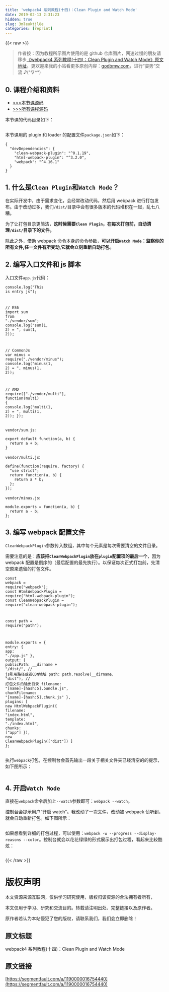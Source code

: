 ```yaml
---
title: 'webpack4 系列教程(十四)：Clean Plugin and Watch Mode' 
date: 2019-02-13 2:31:23
hidden: true
slug: 3mleuktjl8e
categories: [reprint]
---
```


{{< raw >}}

                    
<blockquote>作者按：因为教程所示图片使用的是 github 仓库图片，网速过慢的朋友请移步<a href="https://godbmw.com/passage/73" rel="nofollow noreferrer" target="_blank">《webpack4 系列教程(十四)：Clean Plugin and Watch Mode》原文地址</a>。更欢迎来我的小站看更多原创内容：<a href="https://godbmw.com/" rel="nofollow noreferrer" target="_blank">godbmw.com</a>，进行“姿势”交流 ♪(^∇^*)</blockquote>
<h2 id="articleHeader0">0. 课程介绍和资料</h2>
<ul>
<li><a href="https://github.com/dongyuanxin/webpack-demos/tree/master/demo14" rel="nofollow noreferrer" target="_blank">&gt;&gt;&gt;本节课源码</a></li>
<li><a href="https://github.com/dongyuanxin/webpack-demos" rel="nofollow noreferrer" target="_blank">&gt;&gt;&gt;所有课程源码</a></li>
</ul>
<p>本节课的代码目录如下：</p>
<p><span class="img-wrap"><img data-src="/img/remote/1460000016754443" src="https://static.alili.tech/img/remote/1460000016754443" alt="" title="" style="cursor: pointer; display: inline;"></span></p>
<p>本节课用的 plugin 和 loader 的配置文件<code>package.json</code>如下：</p>
<div class="widget-codetool" style="display:none;">
      <div class="widget-codetool--inner">
      <span class="selectCode code-tool" data-toggle="tooltip" data-placement="top" title="" data-original-title="全选"></span>
      <span type="button" class="copyCode code-tool" data-toggle="tooltip" data-placement="top" data-clipboard-text="{
  &quot;devDependencies&quot;: {
    &quot;clean-webpack-plugin&quot;: &quot;^0.1.19&quot;,
    &quot;html-webpack-plugin&quot;: &quot;^3.2.0&quot;,
    &quot;webpack&quot;: &quot;^4.16.1&quot;
  }
}" title="" data-original-title="复制"></span>
      <span type="button" class="saveToNote code-tool" data-toggle="tooltip" data-placement="top" title="" data-original-title="放进笔记"></span>
      </div>
      </div><pre class="json hljs"><code class="json">{
  <span class="hljs-attr">"devDependencies"</span>: {
    <span class="hljs-attr">"clean-webpack-plugin"</span>: <span class="hljs-string">"^0.1.19"</span>,
    <span class="hljs-attr">"html-webpack-plugin"</span>: <span class="hljs-string">"^3.2.0"</span>,
    <span class="hljs-attr">"webpack"</span>: <span class="hljs-string">"^4.16.1"</span>
  }
}</code></pre>
<h2 id="articleHeader1">1. 什么是<code>Clean Plugin</code>和<code>Watch Mode</code>？</h2>
<p>在实际开发中，由于需求变化，会经常改动代码，然后用 webpack 进行打包发布。由于改动过多，我们<code>/dist/</code>目录中会有很多版本的代码堆积在一起，乱七八糟。</p>
<p>为了让打包目录更简洁，<strong>这时候需要<code>Clean Plugin</code>，在每次打包前，自动清理<code>/dist/</code>目录下的文件。</strong></p>
<p>除此之外，借助 webpack 命令本身的命令参数，<strong>可以开启<code>Watch Mode</code>：监察你的所有文件,任一文件有所变动,它就会立刻重新自动打包。</strong></p>
<h2 id="articleHeader2">2. 编写入口文件和 js 脚本</h2>
<p>入口文件<code>app.js</code>代码：</p>
<div class="widget-codetool" style="display:none;">
      <div class="widget-codetool--inner">
      <span class="selectCode code-tool" data-toggle="tooltip" data-placement="top" title="" data-original-title="全选"></span>
      <span type="button" class="copyCode code-tool" data-toggle="tooltip" data-placement="top" data-clipboard-text="console.log(&quot;This is entry js&quot;);

// ES6
import sum from &quot;./vendor/sum&quot;;
console.log(&quot;sum(1, 2) = &quot;, sum(1, 2));

// CommonJs
var minus = require(&quot;./vendor/minus&quot;);
console.log(&quot;minus(1, 2) = &quot;, minus(1, 2));

// AMD
require([&quot;./vendor/multi&quot;], function(multi) {
  console.log(&quot;multi(1, 2) = &quot;, multi(1, 2));
});" title="" data-original-title="复制"></span>
      <span type="button" class="saveToNote code-tool" data-toggle="tooltip" data-placement="top" title="" data-original-title="放进笔记"></span>
      </div>
      </div><pre class="javascript hljs"><code class="javascript"><span class="hljs-built_in">console</span>.log(<span class="hljs-string">"This is entry js"</span>);

<span class="hljs-comment">// ES6</span>
<span class="hljs-keyword">import</span> sum <span class="hljs-keyword">from</span> <span class="hljs-string">"./vendor/sum"</span>;
<span class="hljs-built_in">console</span>.log(<span class="hljs-string">"sum(1, 2) = "</span>, sum(<span class="hljs-number">1</span>, <span class="hljs-number">2</span>));

<span class="hljs-comment">// CommonJs</span>
<span class="hljs-keyword">var</span> minus = <span class="hljs-built_in">require</span>(<span class="hljs-string">"./vendor/minus"</span>);
<span class="hljs-built_in">console</span>.log(<span class="hljs-string">"minus(1, 2) = "</span>, minus(<span class="hljs-number">1</span>, <span class="hljs-number">2</span>));

<span class="hljs-comment">// AMD</span>
<span class="hljs-built_in">require</span>([<span class="hljs-string">"./vendor/multi"</span>], <span class="hljs-function"><span class="hljs-keyword">function</span>(<span class="hljs-params">multi</span>) </span>{
  <span class="hljs-built_in">console</span>.log(<span class="hljs-string">"multi(1, 2) = "</span>, multi(<span class="hljs-number">1</span>, <span class="hljs-number">2</span>));
});</code></pre>
<p><code>vendor/sum.js</code>:</p>
<div class="widget-codetool" style="display:none;">
      <div class="widget-codetool--inner">
      <span class="selectCode code-tool" data-toggle="tooltip" data-placement="top" title="" data-original-title="全选"></span>
      <span type="button" class="copyCode code-tool" data-toggle="tooltip" data-placement="top" data-clipboard-text="export default function(a, b) {
  return a + b;
}" title="" data-original-title="复制"></span>
      <span type="button" class="saveToNote code-tool" data-toggle="tooltip" data-placement="top" title="" data-original-title="放进笔记"></span>
      </div>
      </div><pre class="javascript hljs"><code class="javascript"><span class="hljs-keyword">export</span> <span class="hljs-keyword">default</span> <span class="hljs-function"><span class="hljs-keyword">function</span>(<span class="hljs-params">a, b</span>) </span>{
  <span class="hljs-keyword">return</span> a + b;
}</code></pre>
<p><code>vendor/multi.js</code>:</p>
<div class="widget-codetool" style="display:none;">
      <div class="widget-codetool--inner">
      <span class="selectCode code-tool" data-toggle="tooltip" data-placement="top" title="" data-original-title="全选"></span>
      <span type="button" class="copyCode code-tool" data-toggle="tooltip" data-placement="top" data-clipboard-text="define(function(require, factory) {
  &quot;use strict&quot;;
  return function(a, b) {
    return a * b;
  };
});" title="" data-original-title="复制"></span>
      <span type="button" class="saveToNote code-tool" data-toggle="tooltip" data-placement="top" title="" data-original-title="放进笔记"></span>
      </div>
      </div><pre class="javascript hljs"><code class="javascript">define(<span class="hljs-function"><span class="hljs-keyword">function</span>(<span class="hljs-params">require, factory</span>) </span>{
<span class="hljs-meta">  "use strict"</span>;
  <span class="hljs-keyword">return</span> <span class="hljs-function"><span class="hljs-keyword">function</span>(<span class="hljs-params">a, b</span>) </span>{
    <span class="hljs-keyword">return</span> a * b;
  };
});</code></pre>
<p><code>vendor/minus.js</code>:</p>
<div class="widget-codetool" style="display:none;">
      <div class="widget-codetool--inner">
      <span class="selectCode code-tool" data-toggle="tooltip" data-placement="top" title="" data-original-title="全选"></span>
      <span type="button" class="copyCode code-tool" data-toggle="tooltip" data-placement="top" data-clipboard-text="module.exports = function(a, b) {
  return a - b;
};" title="" data-original-title="复制"></span>
      <span type="button" class="saveToNote code-tool" data-toggle="tooltip" data-placement="top" title="" data-original-title="放进笔记"></span>
      </div>
      </div><pre class="javascript hljs"><code class="javascript"><span class="hljs-built_in">module</span>.exports = <span class="hljs-function"><span class="hljs-keyword">function</span>(<span class="hljs-params">a, b</span>) </span>{
  <span class="hljs-keyword">return</span> a - b;
};</code></pre>
<h2 id="articleHeader3">3. 编写 webpack 配置文件</h2>
<p><code>CleanWebpackPlugin</code>参数传入数组，其中每个元素是每次需要清空的文件目录。</p>
<p>需要注意的是：<strong>应该把<code>CleanWebpackPlugin</code>放在<code>plugin</code>配置项的最后一个</strong>，因为 webpack 配置是倒序的（最后配置的最先执行）。以保证每次正式打包前，先清空原来遗留的打包文件。</p>
<div class="widget-codetool" style="display:none;">
      <div class="widget-codetool--inner">
      <span class="selectCode code-tool" data-toggle="tooltip" data-placement="top" title="" data-original-title="全选"></span>
      <span type="button" class="copyCode code-tool" data-toggle="tooltip" data-placement="top" data-clipboard-text="const webpack = require(&quot;webpack&quot;);
const HtmlWebpackPlugin = require(&quot;html-webpack-plugin&quot;);
const CleanWebpackPlugin = require(&quot;clean-webpack-plugin&quot;);

const path = require(&quot;path&quot;);

module.exports = {
  entry: {
    app: &quot;./app.js&quot;
  },
  output: {
    publicPath: __dirname + &quot;/dist/&quot;, // js引用路径或者CDN地址
    path: path.resolve(__dirname, &quot;dist&quot;), // 打包文件的输出目录
    filename: &quot;[name]-[hash:5].bundle.js&quot;,
    chunkFilename: &quot;[name]-[hash:5].chunk.js&quot;
  },
  plugins: [
    new HtmlWebpackPlugin({
      filename: &quot;index.html&quot;,
      template: &quot;./index.html&quot;,
      chunks: [&quot;app&quot;]
    }),
    new CleanWebpackPlugin([&quot;dist&quot;])
  ]
};" title="" data-original-title="复制"></span>
      <span type="button" class="saveToNote code-tool" data-toggle="tooltip" data-placement="top" title="" data-original-title="放进笔记"></span>
      </div>
      </div><pre class="javascript hljs"><code class="javascript"><span class="hljs-keyword">const</span> webpack = <span class="hljs-built_in">require</span>(<span class="hljs-string">"webpack"</span>);
<span class="hljs-keyword">const</span> HtmlWebpackPlugin = <span class="hljs-built_in">require</span>(<span class="hljs-string">"html-webpack-plugin"</span>);
<span class="hljs-keyword">const</span> CleanWebpackPlugin = <span class="hljs-built_in">require</span>(<span class="hljs-string">"clean-webpack-plugin"</span>);

<span class="hljs-keyword">const</span> path = <span class="hljs-built_in">require</span>(<span class="hljs-string">"path"</span>);

<span class="hljs-built_in">module</span>.exports = {
  <span class="hljs-attr">entry</span>: {
    <span class="hljs-attr">app</span>: <span class="hljs-string">"./app.js"</span>
  },
  <span class="hljs-attr">output</span>: {
    <span class="hljs-attr">publicPath</span>: __dirname + <span class="hljs-string">"/dist/"</span>, <span class="hljs-comment">// js引用路径或者CDN地址</span>
    path: path.resolve(__dirname, <span class="hljs-string">"dist"</span>), <span class="hljs-comment">// 打包文件的输出目录</span>
    filename: <span class="hljs-string">"[name]-[hash:5].bundle.js"</span>,
    <span class="hljs-attr">chunkFilename</span>: <span class="hljs-string">"[name]-[hash:5].chunk.js"</span>
  },
  <span class="hljs-attr">plugins</span>: [
    <span class="hljs-keyword">new</span> HtmlWebpackPlugin({
      <span class="hljs-attr">filename</span>: <span class="hljs-string">"index.html"</span>,
      <span class="hljs-attr">template</span>: <span class="hljs-string">"./index.html"</span>,
      <span class="hljs-attr">chunks</span>: [<span class="hljs-string">"app"</span>]
    }),
    <span class="hljs-keyword">new</span> CleanWebpackPlugin([<span class="hljs-string">"dist"</span>])
  ]
};</code></pre>
<p>执行<code>webpack</code>打包，在控制台会首先输出一段关于相关文件夹已经清空的的提示，如下图所示：</p>
<p><span class="img-wrap"><img data-src="/img/remote/1460000016754444" src="https://static.alili.tech/img/remote/1460000016754444" alt="" title="" style="cursor: pointer;"></span></p>
<h2 id="articleHeader4">4. 开启<code>Watch Mode</code>
</h2>
<p>直接在<code>webpack</code>命令后加上<code>--watch</code>参数即可：<code>webpack --watch</code>。</p>
<p>控制台会提示用户“开启 watch”。我改动了一次文件，改动被 webpack 侦听到，就会自动重新打包。如下图所示：</p>
<p><span class="img-wrap"><img data-src="/img/remote/1460000016754445" src="https://static.alili.tech/img/remote/1460000016754445" alt="" title="" style="cursor: pointer; display: inline;"></span></p>
<p>如果想看到详细的打包过程，可以使用：<code>webpack -w --progress --display-reasons --color</code>。控制台就会以花花绿绿的形式展示出打包过程，看起来比较酷炫：</p>
<p><span class="img-wrap"><img data-src="/img/remote/1460000016754446" src="https://static.alili.tech/img/remote/1460000016754446" alt="" title="" style="cursor: pointer; display: inline;"></span></p>

                
{{< /raw >}}

# 版权声明
本文资源来源互联网，仅供学习研究使用，版权归该资源的合法拥有者所有，

本文仅用于学习、研究和交流目的。转载请注明出处、完整链接以及原作者。

原作者若认为本站侵犯了您的版权，请联系我们，我们会立即删除！

## 原文标题
webpack4 系列教程(十四)：Clean Plugin and Watch Mode

## 原文链接
[https://segmentfault.com/a/1190000016754440](https://segmentfault.com/a/1190000016754440)

